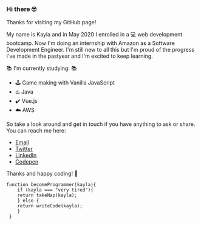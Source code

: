 ### Hi there 🤓

Thanks for visiting my GitHub page! 

My name is Kayla and in May 2020 I enrolled in a 💻 web development bootcamp. Now I'm doing an internship with Amazon as a Software Development Engineer. I'm still new to all this but I'm proud of the progress I've made in the pastyear and I'm excited to keep learning. 

📚 I'm currently studying: 📚

- 🕹️ Game making with Vanilla JavaScript 
- ♨️ Java
- ✔️ Vue.js
- ☁️ AWS

So take a look around and get in touch if you have anything to ask or share. You can reach me here:

- [Email](mailto:kayla.crane@gmail.com)
- [Twitter](https://twitter.com/KaylaJCrane)
- [LinkedIn](https://www.linkedin.com/in/kaylacrane/)
- [Codepen](https://codepen.io/kaylacrane/)

Thanks and happy coding! 🖖

```
function becomeProgrammer(kayla){
    if (kayla === "very tired"){
    return takeNap(kayla);
    } else {
    return writeCode(kayla);
    }
 }
```
